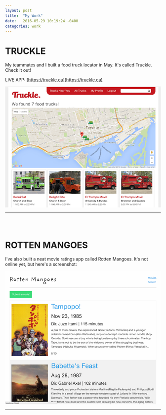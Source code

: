 ```yaml
---
layout: post
title:  "My Work"
date:   2016-05-29 10:19:24 -0400
categories: work
---
```


# TRUCKLE

My teammates and I built a food truck locator in May. It's called Truckle. Check it out!

LIVE APP: [https://truckle.ca](https://truckle.ca)

![Truckle](/images/truckle.png)

***

<br /><br />

# ROTTEN MANGOES 

I've also built a neat movie ratings app called Rotten Mangoes. It's not online yet, but here's a screenshot:

![Rotten Mangoes](/images/rotten_mangoes.png)

***